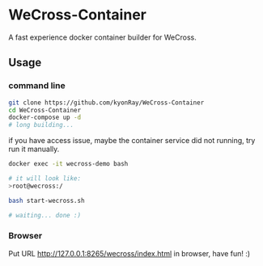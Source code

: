 # WeCross-Container

A fast experience docker container builder for WeCross.

## Usage

### command line

```bash
git clone https://github.com/kyonRay/WeCross-Container
cd WeCross-Container
docker-compose up -d
# long building...

```

if you have access issue, maybe the container service did not running, try run it manually.

```bash
docker exec -it wecross-demo bash

# it will look like:
>root@wecross:/

bash start-wecross.sh

# waiting... done :)
```

### Browser

Put URL http://127.0.0.1:8265/wecross/index.html in browser, have fun! :)
